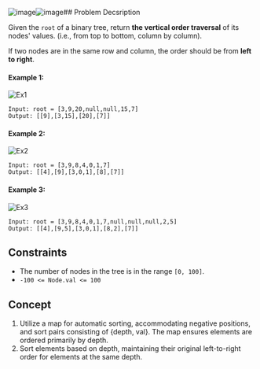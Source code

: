![image](https://github.com/aaronhsueh0506/Leetcode/assets/58929071/d22725e0-5a8c-4725-ba77-74fd19048fc6)![image](https://github.com/aaronhsueh0506/Leetcode/assets/58929071/72f40319-cb7d-4fc5-886f-98b10fd10642)## Problem Decsription

Given the `root` of a binary tree, return **the vertical order traversal** of its nodes' values. (i.e., from top to bottom, column by column).

If two nodes are in the same row and column, the order should be from **left to right**.

 

#### Example 1:
![Ex1](https://assets.leetcode.com/uploads/2021/01/28/vtree1.jpg)
```plaintext
Input: root = [3,9,20,null,null,15,7]
Output: [[9],[3,15],[20],[7]]
```
#### Example 2:
![Ex2](https://assets.leetcode.com/uploads/2021/01/28/vtreeㄉ.jpg)
```plaintext
Input: root = [3,9,8,4,0,1,7]
Output: [[4],[9],[3,0,1],[8],[7]]
```
#### Example 3:
![Ex3](https://assets.leetcode.com/uploads/2021/01/28/vtree3.jpg)
```plaintext
Input: root = [3,9,8,4,0,1,7,null,null,null,2,5]
Output: [[4],[9,5],[3,0,1],[8,2],[7]]
 ```

## Constraints

- The number of nodes in the tree is in the range `[0, 100]`.
- `-100 <= Node.val <= 100`

## Concept
1. Utilize a map for automatic sorting, accommodating negative positions, and sort pairs consisting of {depth, val}. The map ensures elements are ordered primarily by depth.
2. Sort elements based on depth, maintaining their original left-to-right order for elements at the same depth.
